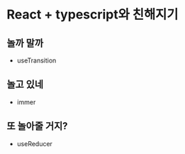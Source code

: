 # React + typescript와 친해지기

## 놀까 말까

- useTransition

## 놀고 있네

- immer

## 또 놀아줄 거지?

- useReducer
